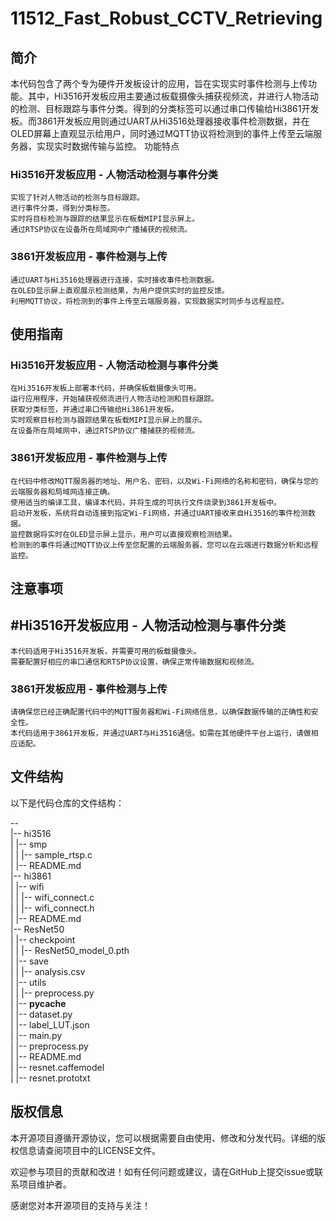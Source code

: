# 11512_Fast_Robust_CCTV_Retrieving

## 简介

本代码包含了两个专为硬件开发板设计的应用，旨在实现实时事件检测与上传功能。其中，Hi3516开发板应用主要通过板载摄像头捕获视频流，并进行人物活动的检测、目标跟踪与事件分类。得到的分类标签可以通过串口传输给Hi3861开发板。而3861开发板应用则通过UART从Hi3516处理器接收事件检测数据，并在OLED屏幕上直观显示给用户，同时通过MQTT协议将检测到的事件上传至云端服务器，实现实时数据传输与监控。
功能特点
### Hi3516开发板应用 - 人物活动检测与事件分类

    实现了针对人物活动的检测与目标跟踪。
    进行事件分类，得到分类标签。
    实时将目标检测与跟踪的结果显示在板载MIPI显示屏上。
    通过RTSP协议在设备所在局域网中广播捕获的视频流。

### 3861开发板应用 - 事件检测与上传

    通过UART与Hi3516处理器进行连接，实时接收事件检测数据。
    在OLED显示屏上直观展示检测结果，为用户提供实时的监控反馈。
    利用MQTT协议，将检测到的事件上传至云端服务器，实现数据实时同步与远程监控。

## 使用指南
### Hi3516开发板应用 - 人物活动检测与事件分类

    在Hi3516开发板上部署本代码，并确保板载摄像头可用。
    运行应用程序，开始捕获视频流进行人物活动检测和目标跟踪。
    获取分类标签，并通过串口传输给Hi3861开发板。
    实时观察目标检测与跟踪结果在板载MIPI显示屏上的展示。
    在设备所在局域网中，通过RTSP协议广播捕获的视频流。

### 3861开发板应用 - 事件检测与上传

    在代码中修改MQTT服务器的地址、用户名、密码，以及Wi-Fi网络的名称和密码，确保与您的云端服务器和局域网连接正确。
    使用适当的编译工具，编译本代码，并将生成的可执行文件烧录到3861开发板中。
    启动开发板，系统将自动连接到指定Wi-Fi网络，并通过UART接收来自Hi3516的事件检测数据。
    监控数据将实时在OLED显示屏上显示，用户可以直接观察检测结果。
    检测到的事件将通过MQTT协议上传至您配置的云端服务器，您可以在云端进行数据分析和远程监控。

## 注意事项
## #Hi3516开发板应用 - 人物活动检测与事件分类

    本代码适用于Hi3516开发板，并需要可用的板载摄像头。
    需要配置好相应的串口通信和RTSP协议设置，确保正常传输数据和视频流。

### 3861开发板应用 - 事件检测与上传

    请确保您已经正确配置代码中的MQTT服务器和Wi-Fi网络信息，以确保数据传输的正确性和安全性。
    本代码适用于3861开发板，并通过UART与Hi3516通信。如需在其他硬件平台上运行，请做相应适配。

## 文件结构

以下是代码仓库的文件结构：



-- <br />
    |-- hi3516 <br />
    |   |-- smp <br />
    |   |   |-- sample_rtsp.c <br />
    |   |-- README.md <br />
    |-- hi3861 <br />
    |   |-- wifi <br />
    |   |   |-- wifi_connect.c <br />
    |   |   |-- wifi_connect.h <br />
    |   |-- README.md <br />
    |-- ResNet50 <br />
    |   |-- checkpoint <br />
    |   |   |-- ResNet50_model_0.pth <br />
    |   |-- save <br />
    |   |   |-- analysis.csv <br />
    |   |-- utils <br />
    |   |   |-- preprocess.py <br />
    |   |-- __pycache__ <br />
    |   |-- dataset.py <br />
    |   |-- label_LUT.json <br />
    |   |-- main.py <br />
    |   |-- preprocess.py <br />
    |   |-- README.md <br />
    |   |-- resnet.caffemodel <br />
    |   |-- resnet.prototxt <br />

## 版权信息

本开源项目遵循开源协议，您可以根据需要自由使用、修改和分发代码。详细的版权信息请查阅项目中的LICENSE文件。

欢迎参与项目的贡献和改进！如有任何问题或建议，请在GitHub上提交issue或联系项目维护者。

感谢您对本开源项目的支持与关注！
